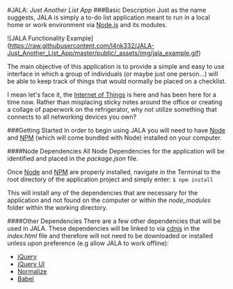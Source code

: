 #JALA: _Just Another List App_
###Basic Description
Just as the name suggests, JALA is simply a to-do list
application meant to run in a local home or work environment
via [Node.js](https://nodejs.org/en/) and its modules.

![JALA Functionality Example]
(https://raw.githubusercontent.com/l4nk332/JALA-Just_Another_List_App/master/public/_assets/img/jala_example.gif)

The main objective of this application is to provide a
simple and easy to use interface in which a group of
individuals (or maybe just one person...) will be able
to keep track of things that would normally be placed
on a checklist.

I mean let's face it, the [Internet of Things](https://en.wikipedia.org/wiki/Internet_of_Things)
is here and has been here for a time now. Rather than misplacing
sticky notes around the office or creating a collage of paperwork
on the refrigerator, why not utilize something that connects to
all networking devices you own?

###Getting Started
In order to begin using JALA you will need to have [Node](https://nodejs.org/en/) and [NPM](https://www.npmjs.com/)
(which will come bundled with Node) installed on your computer.

####Node Dependencies
All Node Dependencies for the application will be identified and
placed in the _package.json_ file.

Once [Node](https://nodejs.org/en/) and [NPM](https://www.npmjs.com/) are properly installed,
navigate in the Terminal to the root directory of the application
project and simply enter:
`$ npm install`

This will install any of the dependencies that are necessary for
the application and not found on the computer or within the
*node_modules* folder within the working directory.

####Other Dependencies
There are a few other dependencies that will be used in JALA.
These dependencies will be linked to via [cdnjs](https://cdnjs.com/) in the
_index.html_ file and therefore will not need to be downloaded or
installed unless upon preference (e.g allow JALA to work offline):
  - [jQuery](https://jquery.com/)
  - [jQuery UI](https://jqueryui.com/)
  - [Normalize](https://necolas.github.io/normalize.css/)
  - [Babel](https://babeljs.io/)
